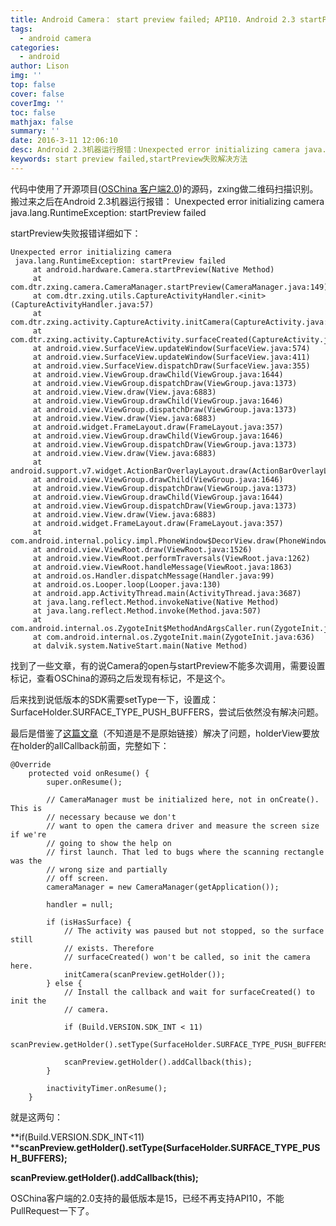 ```yaml
---
title: Android Camera： start preview failed; API10. Android 2.3 startPreview失败解决方法
tags:
  - android camera
categories:
  - android
author: Lison
img: ''
top: false
cover: false
coverImg: ''
toc: false
mathjax: false
summary: ''
date: 2016-3-11 12:06:10
desc: Android 2.3机器运行报错：Unexpected error initializing camera java.lang.RuntimeException： startPreview failed
keywords: start preview failed,startPreview失败解决方法
---
```


代码中使用了开源项目([OSChina 客户端2.0](http://www.oschina.net/app))的源码，zxing做二维码扫描识别。搬过来之后在Android 2.3机器运行报错：
Unexpected error initializing camera java.lang.RuntimeException: startPreview failed

<!--more-->

startPreview失败报错详细如下：

```
Unexpected error initializing camera
 java.lang.RuntimeException: startPreview failed
     at android.hardware.Camera.startPreview(Native Method)
     at com.dtr.zxing.camera.CameraManager.startPreview(CameraManager.java:149)
     at com.dtr.zxing.utils.CaptureActivityHandler.<init>(CaptureActivityHandler.java:57)
     at com.dtr.zxing.activity.CaptureActivity.initCamera(CaptureActivity.java:285)
     at com.dtr.zxing.activity.CaptureActivity.surfaceCreated(CaptureActivity.java:179)
     at android.view.SurfaceView.updateWindow(SurfaceView.java:574)
     at android.view.SurfaceView.updateWindow(SurfaceView.java:411)
     at android.view.SurfaceView.dispatchDraw(SurfaceView.java:355)
     at android.view.ViewGroup.drawChild(ViewGroup.java:1644)
     at android.view.ViewGroup.dispatchDraw(ViewGroup.java:1373)
     at android.view.View.draw(View.java:6883)
     at android.view.ViewGroup.drawChild(ViewGroup.java:1646)
     at android.view.ViewGroup.dispatchDraw(ViewGroup.java:1373)
     at android.view.View.draw(View.java:6883)
     at android.widget.FrameLayout.draw(FrameLayout.java:357)
     at android.view.ViewGroup.drawChild(ViewGroup.java:1646)
     at android.view.ViewGroup.dispatchDraw(ViewGroup.java:1373)
     at android.view.View.draw(View.java:6883)
     at android.support.v7.widget.ActionBarOverlayLayout.draw(ActionBarOverlayLayout.java:442)
     at android.view.ViewGroup.drawChild(ViewGroup.java:1646)
     at android.view.ViewGroup.dispatchDraw(ViewGroup.java:1373)
     at android.view.ViewGroup.drawChild(ViewGroup.java:1644)
     at android.view.ViewGroup.dispatchDraw(ViewGroup.java:1373)
     at android.view.View.draw(View.java:6883)
     at android.widget.FrameLayout.draw(FrameLayout.java:357)
     at com.android.internal.policy.impl.PhoneWindow$DecorView.draw(PhoneWindow.java:1921)
     at android.view.ViewRoot.draw(ViewRoot.java:1526)
     at android.view.ViewRoot.performTraversals(ViewRoot.java:1262)
     at android.view.ViewRoot.handleMessage(ViewRoot.java:1863)
     at android.os.Handler.dispatchMessage(Handler.java:99)
     at android.os.Looper.loop(Looper.java:130)
     at android.app.ActivityThread.main(ActivityThread.java:3687)
     at java.lang.reflect.Method.invokeNative(Native Method)
     at java.lang.reflect.Method.invoke(Method.java:507)
     at com.android.internal.os.ZygoteInit$MethodAndArgsCaller.run(ZygoteInit.java:878)
     at com.android.internal.os.ZygoteInit.main(ZygoteInit.java:636)
     at dalvik.system.NativeStart.main(Native Method)
```

找到了一些文章，有的说Camera的open与startPreview不能多次调用，需要设置标记，查看OSChina的源码之后发现有标记，不是这个。

后来找到说低版本的SDK需要setType一下，设置成：SurfaceHolder.SURFACE_TYPE_PUSH_BUFFERS，尝试后依然没有解决问题。

最后是借鉴了[这篇文章](http://codego.net/373180/)（不知道是不是原始链接）解决了问题，holderView要放在holder的allCallback前面，完整如下：

```
@Override
    protected void onResume() {
        super.onResume();

        // CameraManager must be initialized here, not in onCreate(). This is
        // necessary because we don't
        // want to open the camera driver and measure the screen size if we're
        // going to show the help on
        // first launch. That led to bugs where the scanning rectangle was the
        // wrong size and partially
        // off screen.
        cameraManager = new CameraManager(getApplication());

        handler = null;

        if (isHasSurface) {
            // The activity was paused but not stopped, so the surface still
            // exists. Therefore
            // surfaceCreated() won't be called, so init the camera here.
            initCamera(scanPreview.getHolder());
        } else {
            // Install the callback and wait for surfaceCreated() to init the
            // camera.

            if (Build.VERSION.SDK_INT < 11)
                scanPreview.getHolder().setType(SurfaceHolder.SURFACE_TYPE_PUSH_BUFFERS);

            scanPreview.getHolder().addCallback(this);
        }

        inactivityTimer.onResume();
    }
```

就是这两句：

**if(Build.VERSION.SDK_INT<11)
****scanPreview.getHolder().setType(SurfaceHolder.SURFACE_TYPE_PUSH_BUFFERS);**

**scanPreview.getHolder().addCallback(this);**

OSChina客户端的2.0支持的最低版本是15，已经不再支持API10，不能PullRequest一下了。